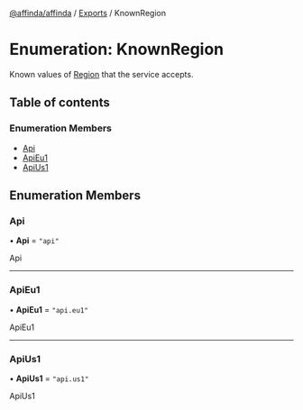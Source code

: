 [@affinda/affinda](../README.md) / [Exports](../modules.md) / KnownRegion

# Enumeration: KnownRegion

Known values of [Region](../modules.md#region) that the service accepts.

## Table of contents

### Enumeration Members

- [Api](KnownRegion.md#api)
- [ApiEu1](KnownRegion.md#apieu1)
- [ApiUs1](KnownRegion.md#apius1)

## Enumeration Members

### Api

• **Api** = ``"api"``

Api

___

### ApiEu1

• **ApiEu1** = ``"api.eu1"``

ApiEu1

___

### ApiUs1

• **ApiUs1** = ``"api.us1"``

ApiUs1
